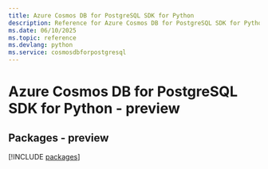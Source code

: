 ```yaml
---
title: Azure Cosmos DB for PostgreSQL SDK for Python
description: Reference for Azure Cosmos DB for PostgreSQL SDK for Python
ms.date: 06/10/2025
ms.topic: reference
ms.devlang: python
ms.service: cosmosdbforpostgresql
---
```

# Azure Cosmos DB for PostgreSQL SDK for Python - preview
## Packages - preview
[!INCLUDE [packages](cosmos-db-for-postgresql-index.md)]